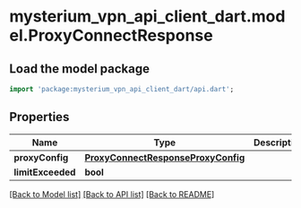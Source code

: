 # mysterium_vpn_api_client_dart.model.ProxyConnectResponse

## Load the model package
```dart
import 'package:mysterium_vpn_api_client_dart/api.dart';
```

## Properties
Name | Type | Description | Notes
------------ | ------------- | ------------- | -------------
**proxyConfig** | [**ProxyConnectResponseProxyConfig**](ProxyConnectResponseProxyConfig.md) |  | 
**limitExceeded** | **bool** |  | [optional] 

[[Back to Model list]](../README.md#documentation-for-models) [[Back to API list]](../README.md#documentation-for-api-endpoints) [[Back to README]](../README.md)


